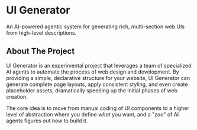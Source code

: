 #  UI Generator

An AI-powered agentic system for generating rich, multi-section web UIs from high-level descriptions.

## About The Project

 UI Generator is an experimental project that leverages a team of specialized AI agents to automate the process of web design and development. By providing a simple, declarative structure for your website, UI Generator can generate complete page layouts, apply consistent styling, and even create placeholder assets, dramatically speeding up the initial phases of web creation.

The core idea is to move from manual coding of UI components to a higher level of abstraction where you define *what* you want, and a "zoo" of AI agents figures out *how* to build it.
